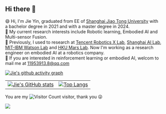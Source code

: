 ## Hi there 👋

<!--
**sjtuyinjie/sjtuyinjie** is a ✨ _special_ ✨ repository because its `README.md` (this file) appears on your GitHub profile.

Here are some ideas to get you started:

- 🔭 I’m currently working on ...
- 🌱 I’m currently learning ...
- 👯 I’m looking to collaborate on ...
- 🤔 I’m looking for help with ...
- 💬 Ask me about ...
- 📫 How to reach me: ...
- 😄 Pronouns: ...
- ⚡ Fun fact: ...
-->




😄 Hi, I'm Jie Yin, graduated from EE of [Shanghai Jiao Tong University](https://en.sjtu.edu.cn/) with a bachelor degree in 2021 and with a master degree in 2024. </br>
🔭 My current research interests include Robotic learning, Embodied AI and Multi-sensor Fusion. </br>
🌱 Previously, I used to research at [Tencent Robotics X Lab](https://roboticsx.tencent.com/#/), [Shanghai AI Lab](https://www.shlab.org.cn/), [MIT-IBM Watson Lab](https://mitibmwatsonailab.mit.edu/) and [HKU Mars Lab](https://github.com/hku-mars). Now I'm working as a research engineer on embodied AI at a robotics company.</br>
💬 If you are interested in reinforcement learning or embodied AI, welcom to mail me at 11953913.8@qq.com


[![Jie's github activity graph](https://github-readme-activity-graph.vercel.app/graph?username=sjtuyinjie&theme=react)](https://github.com/ashutosh00710/github-readme-activity-graph)



<table>
  <tr>
    <!-- GitHub Stats Card -->
    <td>
      <a href="https://github.com/anuraghazra/github-readme-stats">
        <img src="https://github-readme-stats.vercel.app/api?username=sjtuyinjie" alt="Jie's GitHub stats">
      </a>
    </td>
    <!-- Top Languages Card -->
    <td>
      <a href="https://github.com/anuraghazra/github-readme-stats">
        <img src="https://github-readme-stats.vercel.app/api/top-langs/?username=sjtuyinjie&layout=compact&theme=tokyonight" alt="Top Langs">
      </a>
    </td>
  </tr>
</table>

You are my ![Visitor Count](https://profile-counter.glitch.me/sjtuyinjie/count.svg) visitor, thank you :stuck_out_tongue_winking_eye:


![](https://raw.githubusercontent.com/sjtuyinjie/sjtuyinjie/main/dist/github-contribution-grid-snake.svg)

